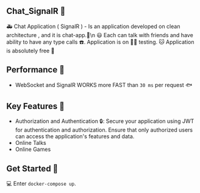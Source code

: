 ## Chat_SignalR 📱
🚑  Chat Application ( SignalR ) - Is an application developed on clean architecture , and it is chat-app.📄\n
😃  Each can talk with friends and have ability to have any type calls ☎️. Application is on 🧑‍💻 testing.
🐱  Application is absolutely free 💸

## Performance 📰
* WebSocket and SignalR WORKS more FAST than ` 30 ms ` per request 🐟

## Key Features 🚀
* Authorization and Authentication 🔒: Secure your application using JWT for authentication and authorization. Ensure that only authorized users can access the application's features and data.
* Online Talks
* Online Games

## Get Started 🏁
💻 Enter `docker-compose up`.
